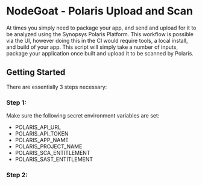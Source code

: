 # NodeGoat - Polaris Upload and Scan

At times you simply need to package your app, and send and upload for it to be analyzed using the Synopsys Polaris Platform. This workflow is possible via the UI, however doing this in the CI would require tools, a local install, and build of your app. This script will simply take a number of inputs, package your application once built and upload it to be scanned by Polaris.

## Getting Started

There are essentially 3 steps necessary:

### Step 1:

Make sure the following secret environment variables are set:
- POLARIS_API_URL
- POLARIS_API_TOKEN
- POLARIS_APP_NAME
- POLARIS_PROJECT_NAME
- POLARIS_SCA_ENTITLEMENT
- POLARIS_SAST_ENTITLEMENT

### Step 2:
